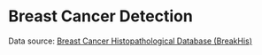 # Breast Cancer Detection
Data source: <a href="https://www.kaggle.com/datasets/yasserh/breast-cancer-dataset">Breast Cancer Histopathological Database (BreakHis)</a>

